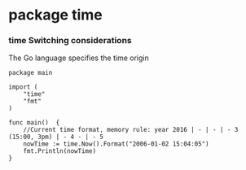 # package time

### time Switching considerations

The Go language specifies the time origin

```
package main

import (
	"time"
	"fmt"
)

func main()  {
	//Current time format, memory rule: year 2016 | - | - | - 3 (15:00, 3pm) | - 4 - | - 5
	nowTime := time.Now().Format("2006-01-02 15:04:05")
	fmt.Println(nowTime)
}
```